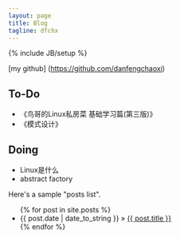 ```yaml
---
layout: page
title: Blog
tagline: dfchx
---
```

{% include JB/setup %}

[my github] (https://github.com/danfengchaoxi)

## To-Do

<ul>
    <li>《鸟哥的Linux私房菜 基础学习篇(第三版)》</li>
    <li>《模式设计》</li>
</ul>

## Doing

<ul>
    <li>Linux是什么</li>
    <li>abstract factory</li>
</ul>

Here's a sample "posts list".

<ul class="posts">
  {% for post in site.posts %}
    <li><span>{{ post.date | date_to_string }}</span> &raquo; <a href="{{ BASE_PATH }}{{ post.url }}">{{ post.title }}</a></li>
  {% endfor %}
</ul>
